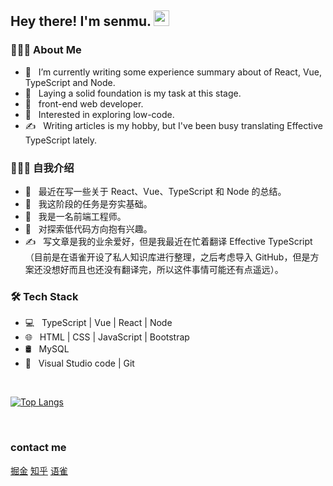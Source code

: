 <h2> Hey there! I'm senmu. <img src="https://github.com/souvikguria98/souvikguria98/blob/master/Hi.gif" width="25"></h2>

<h3> 👨🏻‍💻 About Me </h3>

- 🔭 &nbsp; I’m currently writing some experience summary about of React, Vue, TypeScript and Node.
- 🤔 &nbsp; Laying a solid foundation is my task at this stage.
- 💼 &nbsp; front-end web developer.
- 🌱 &nbsp; Interested in exploring low-code.
- ✍️ &nbsp; Writing articles is my hobby, but I've been busy translating Effective TypeScript lately.

<h3> 👨🏻‍💻 自我介绍 </h3>

- 🔭 &nbsp; 最近在写一些关于 React、Vue、TypeScript 和 Node 的总结。
- 🤔 &nbsp; 我这阶段的任务是夯实基础。
- 💼 &nbsp; 我是一名前端工程师。
- 🌱 &nbsp; 对探索低代码方向抱有兴趣。
- ✍️ &nbsp; 写文章是我的业余爱好，但是我最近在忙着翻译 Effective TypeScript（目前是在语雀开设了私人知识库进行整理，之后考虑导入 GitHub，但是方案还没想好而且也还没有翻译完，所以这件事情可能还有点遥远）。

<h3>🛠 Tech Stack</h3>

- 💻 &nbsp; TypeScript | Vue | React | Node  
- 🌐 &nbsp; HTML | CSS | JavaScript | Bootstrap 
- 🛢 &nbsp; MySQL
- 🔧 &nbsp; Visual Studio code | Git

</br>

[![Top Langs](https://github-readme-stats.vercel.app/api/top-langs/?username=senmu-a&layout=compact&text_color=daf7dc&bg_color=151515)](https://github.com/senmu-a/github-readme-stats)

</br>

<h3>contact me</h3>

[掘金](https://juejin.cn/user/3526889033697432)
[知乎](https://www.zhihu.com/people/sen-mu-a-24)
[语雀](https://www.yuque.com/senmua)


